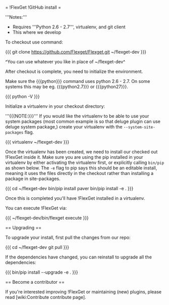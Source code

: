 = !FlexGet !GitHub install =

'''Notes:''' 

 * Requires '''Python 2.6 - 2.7''', virtualenv, and git client
 * This where we develop

To checkout use command:

{{{
git clone https://github.com/Flexget/Flexget.git ~/flexget-dev
}}}

^You can use whatever you like in place of ~/flexget-dev^

After checkout is complete, you need to initialize the environment.

Make sure the {{{python}}} command uses python 2.6 - 2.7. On some systems this may be eg. {{{python2.7}}} or {{{python27}}}.

{{{
python -V
}}}

Initialize a virtualenv in your checkout directory:

'''{{{NOTE:}}}''' If you would like the virtualenv to be able to use your system packages (most common example is so that deluge plugin can use deluge system package,) create your virtualenv with the `--system-site-packages` flag.

{{{
virtualenv ~/flexget-dev
}}}

Once the virtualenv has been created, we need to install our checked out !FlexGet inside it. Make sure you are using the pip installed in your virtualenv by either activating the virtualenv first, or explicitly calling `bin/pip` as shown below. The `-e` flag to pip says this should be an editable install, meaning it uses the files directly in the checkout rather than installing a package in site-packages.

{{{
cd ~/flexget-dev
bin/pip install paver
bin/pip install -e .
}}}

Once this is completed you'll have !FlexGet installed in a virtualenv.

You can execute !FlexGet via:

{{{
~/flexget-dev/bin/flexget execute
}}}

== Upgrading ==

To upgrade your install, first pull the changes from our repo:

{{{
cd ~/flexget-dev
git pull
}}}

If the dependencies have changed, you can reinstall to upgrade all the dependencies:

{{{
bin/pip install --upgrade -e .
}}}

== Become a contributor ==

If you're interested improving !FlexGet or maintaining (new) plugins, please read [wiki:Contribute contribute page].
